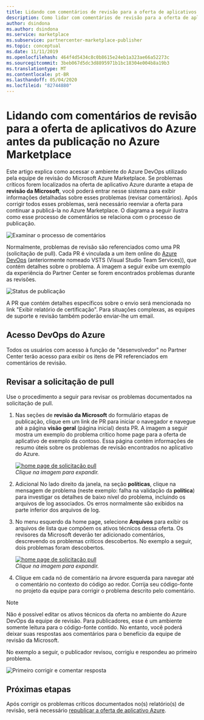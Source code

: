 ```yaml
---
title: Lidando com comentários de revisão para a oferta de aplicativos do Azure no Microsoft Commercial Marketplace
description: Como lidar com comentários de revisão para a oferta de aplicativos do Azure para listar ou vender no Azure Marketplace, AppSource ou por meio do programa CSP (provedor de soluções na nuvem) usando o portal do Marketplace comercial no Microsoft Partner Center.
author: dsindona
ms.author: dsindona
ms.service: marketplace
ms.subservice: partnercenter-marketplace-publisher
ms.topic: conceptual
ms.date: 11/11/2019
ms.openlocfilehash: 464f4d5434c8c0b8615e24eb1a323ae66a52273c
ms.sourcegitcommit: 3beb067d5dc3d8895971b1bc18304e004b8a19b3
ms.translationtype: MT
ms.contentlocale: pt-BR
ms.lasthandoff: 05/04/2020
ms.locfileid: "82744880"
---
```

# <a name="handling-review-feedback-for-azure-apps-offer-before-publishing-in-the-azure-marketplace"></a>Lidando com comentários de revisão para a oferta de aplicativos do Azure antes da publicação no Azure Marketplace

Este artigo explica como acessar o ambiente do Azure DevOps utilizado pela equipe de revisão do Microsoft Azure Marketplace. Se problemas críticos forem localizados na oferta de aplicativo Azure durante a etapa de **revisão da Microsoft**, você poderá entrar nesse sistema para exibir informações detalhadas sobre esses problemas (revisar comentários). Após corrigir todos esses problemas, será necessário reenviar a oferta para continuar a publicá-la no Azure Marketplace. O diagrama a seguir ilustra como esse processo de comentários se relaciona com o processo de publicação.

![Examinar o processo de comentários](./media/review-feedback-process.png)

Normalmente, problemas de revisão são referenciados como uma PR (solicitação de pull). Cada PR é vinculada a um item online do [Azure DevOps](https://azure.microsoft.com/services/devops/) (anteriormente nomeado VSTS (Visual Studio Team Services)), que contém detalhes sobre o problema. A imagem a seguir exibe um exemplo da experiência do Partner Center se forem encontrados problemas durante as revisões. 

![Status de publicação](./media/publishing-status.png)

A PR que contém detalhes específicos sobre o envio será mencionada no link "Exibir relatório de certificação". Para situações complexas, as equipes de suporte e revisão também poderão enviar-lhe um email.

## <a name="azure-devops-access"></a>Acesso DevOps do Azure

Todos os usuários com acesso à função de "desenvolvedor" no Partner Center terão acesso para exibir os itens de PR referenciados em comentários de revisão.

<!---
To view the PR items referenced in review feedback, publishers must first be granted proper authorization. Otherwise, new publishers receive a 401 - Not Authorized response page when trying to view PRs. To request access to this Azure DevOps repository, perform the following steps:

1. Collect the following information:
    * Your publisher name and ID
    * Offer type (Azure app), offer name, and SKU ID
    * The pull request link, for example: `https://solutiontemplates.visualstudio.com/marketplacesolutions/_git/contoso/pullrequest/<number>`. This URL can be retrieved from the notification message or the address of the 401 response page.
    * The email address(es) of the individuals from your publishing organization that you want access granted to. This list should include the owner address(es) you provided when registering as a publisher on the Cloud Partner Portal (or Partner Center??).
1. Create a support incident. In the title bar of the Cloud Partner Portal (??), select the **Help** button, then choose **Support** from the menu. Your default web browser should launch and navigate to the Microsoft new support incident page. (You may have to sign in first.)
1. Specify the **Problem type** as **marketplace onboarding** and **Category** as **Access problem**, then select **Start request**.

    ![Create an incident](./media/create-an-incident.png)

1. In **Step 1 of 2** page, supply your contact information and select **Continue**.
1. In **Step 2 of 2** page, specify an incident title (for example Request Azure DevOps access) and supply the information you collected in the first step (above). Read and accept the agreement, then select **Submit**.

If the incident creation was successful, a confirmation page is displayed. Save the confirmation information on this page for your reference. The Microsoft Support Team should reply to your access request within a few business days. --->

## <a name="reviewing-the-pull-request"></a>Revisar a solicitação de pull

Use o procedimento a seguir para revisar os problemas documentados na solicitação de pull.

1. Nas seções de **revisão da Microsoft** do formulário etapas de publicação, clique em um link de PR para iniciar o navegador e navegue até a página **visão geral** (página inicial) desta PR. A imagem a seguir mostra um exemplo do problema crítico home page para a oferta de aplicativo de exemplo da contoso. Essa página contém informações de resumo úteis sobre os problemas de revisão encontrados no aplicativo do Azure.

    [![home page de solicitação pull](./media/pr-home-page-thumb.png)](./media/pr-home-page.png)
    <br/> *Clique na imagem para expandir.*

1. Adicional No lado direito da janela, na seção **políticas**, clique na mensagem de problema (neste exemplo: falha na validação da **política**) para investigar os detalhes de baixo nível do problema, incluindo os arquivos de log associados. Os erros normalmente são exibidos na parte inferior dos arquivos de log.
1. No menu esquerdo da home page, selecione **Arquivos** para exibir os arquivos de lista que compõem os ativos técnicos dessa oferta. Os revisores da Microsoft deverão ter adicionado comentários, descrevendo os problemas críticos descobertos. No exemplo a seguir, dois problemas foram descobertos.

    [![home page de solicitação pull](./media/pr-files-page-thumb.png)](./media/pr-files-page.png)
    <br/> *Clique na imagem para expandir.*

1. Clique em cada nó de comentário na árvore esquerda para navegar até o comentário no contexto do código ao redor. Corrija seu código-fonte no projeto da equipe para corrigir o problema descrito pelo comentário.

>[!Note]
>Não é possível editar os ativos técnicos da oferta no ambiente do Azure DevOps da equipe de revisão. Para publicadores, esse é um ambiente somente leitura para o código-fonte contido. No entanto, você poderá deixar suas respostas aos comentários para o benefício da equipe de revisão da Microsoft.

   No exemplo a seguir, o publicador revisou, corrigiu e respondeu ao primeiro problema.

   ![Primeiro corrigir e comentar resposta](./media/first-comment-reply.png)

## <a name="next-steps"></a>Próximas etapas

Após corrigir os problemas críticos documentados no(s) relatório(s) de revisão, será necessário [republicar a oferta de aplicativo Azure](./create-new-azure-apps-offer.md#publish).

